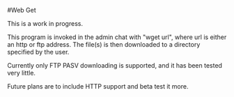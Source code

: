 #Web Get

This is a work in progress.

This program is invoked in the admin chat with "wget url", where url is either an http or ftp address. The file(s) is then downloaded to a directory specified by the user.

Currently only FTP PASV downloading is supported, and it has been tested very little.

Future plans are to include HTTP support and beta test it more.